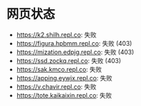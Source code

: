 # 网页状态
- https://k2.shilh.repl.co: 失败
- https://figura.hpbmm.repl.co: 失败 (403)
- https://mization.edpjg.repl.co: 失败 (403)
- https://ssd.zockq.repl.co: 失败 (403)
- https://sak.kmco.repl.co: 失败
- https://apping.eywjx.repl.co: 失败
- https://v.chavir.repl.co: 失败
- https://tote.kaikaixin.repl.co: 失败
